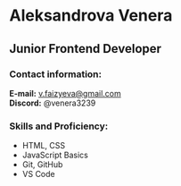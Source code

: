 # Aleksandrova Venera

## Junior Frontend Developer

### Contact information:

**E-mail:** v.faizyeva@gmail.com  
**Discord:** @venera3239

### Skills and Proficiency:

- HTML, CSS
- JavaScript Basics
- Git, GitHub
- VS Code
